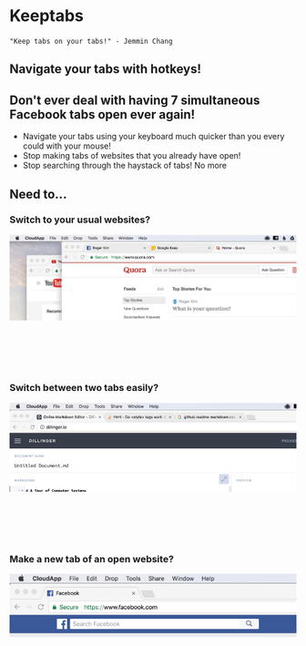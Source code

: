 # Keeptabs
    "Keep tabs on your tabs!" - Jemmin Chang

## Navigate your tabs with hotkeys!

## Don't ever deal with having 7 simultaneous Facebook tabs open ever again!

* Navigate your tabs using your keyboard much quicker than you every could with
your mouse!
* Stop making tabs of websites that you already have open!
* Stop searching through the haystack of tabs! No more 

## Need to...

### Switch to your usual websites?

![Normal Demo](demo.gif "switch between tabs quickly!")

<br />
<br />
<br />
<br />

### Switch between two tabs easily?

![Switch Demo](switch_demo.gif "switch between two tabs!")

<br />
<br />
<br />
<br />

### Make a new tab of an open website?

![Duplicate Demo](dupTab.gif "duplicate tabs if you want!")
